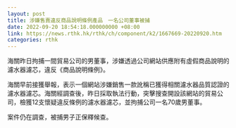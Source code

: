 ```yaml
---
layout: post
title: 涉嫌售賣違反商品說明條例產品　一名公司董事被捕
date: 2022-09-20 18:54:18.000000000 +08:00
link: https://news.rthk.hk/rthk/ch/component/k2/1667669-20220920.htm
categories: rthk
---
```


海關昨日拘捕一間貿易公司的男董事，涉嫌透過公司網站供應附有虛假商品說明的濾水器濾芯，違反《商品說明條例》。

海關早前接獲舉報，表示一個網站涉嫌銷售一款訛稱已獲得相關濾水器品質認證的濾水器濾芯。海關經調查後，昨日採取執法行動，突擊搜查開設該網站的貿易公司，檢獲12支懷疑違反條例的濾水器濾芯，並拘捕公司一名70歲男董事。

案件仍在調查，被捕男子正保釋候查。
